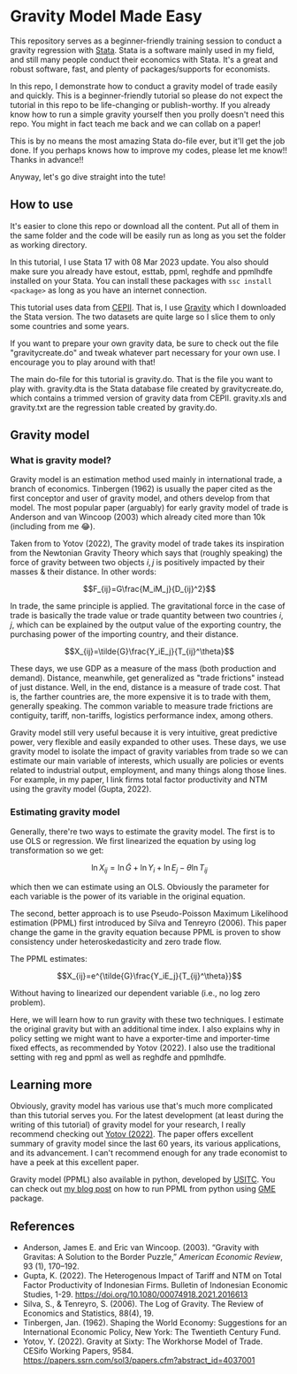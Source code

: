 # Gravity Model Made Easy
 
This repository serves as a beginner-friendly training session to conduct a gravity regression with [Stata](https://www.stata.com/). Stata is a software mainly used in my field, and still many people conduct their economics with Stata. It's a great and robust software, fast, and plenty of packages/supports for economists.

In this repo, I demonstrate how to conduct a gravity model of trade easily and quickly. This is a beginner-friendly tutorial so please do not expect the tutorial in this repo to be life-changing or publish-worthy. If you already know how to run a simple gravity yourself then you prolly doesn't need this repo. You might in fact teach me back and we can collab on a paper!

This is by no means the most amazing Stata do-file ever, but it'll get the job done. If you perhaps knows how to improve my codes, please let me know!! Thanks in advance!!

Anyway, let's go dive straight into the tute!

## How to use

It's easier to clone this repo or download all the content. Put all of them in the same folder and the code will be easily run as long as you set the folder as working directory.

In this tutorial, I use Stata 17 with 08 Mar 2023 update. You also should make sure you already have estout, esttab, ppml, reghdfe and ppmlhdfe installed on your Stata. You can install these packages with `ssc install <package>` as long as you have an internet connection.

This tutorial uses data from [CEPII](http://www.cepii.fr/CEPII/en/bdd_modele/bdd_modele.asp). That is, I use [Gravity](http://www.cepii.fr/CEPII/en/bdd_modele/bdd_modele_item.asp?id=8) which I downloaded the Stata version. The two datasets are quite large so I slice them to only some countries and some years.

If you want to prepare your own gravity data, be sure to check out the file "gravitycreate.do" and tweak whatever part necessary for your own use. I encourage you to play around with that!

The main do-file for this tutorial is gravity.do. That is the file you want to play with. gravity.dta is the Stata database file created by gravitycreate.do, which contains a trimmed version of gravity data from CEPII. gravity.xls and gravity.txt are the regression table created by gravity.do.

## Gravity model

### What is gravity model?
Gravity model is an estimation method used mainly in international trade, a branch of economics. Tinbergen (1962) is usually the paper cited as the first conceptor and user of gravity model, and others develop from that model. The most popular paper (arguably) for early gravity model of trade is Anderson and van Wincoop (2003) which already cited more than 10k (including from me 😂).

Taken from to Yotov (2022), The gravity model of trade takes its inspiration from the Newtonian Gravity Theory which says that (roughly speaking) the force of gravity between two objects $i,j$ is positively impacted by their masses & their distance. In other words:

$$F_{ij}=G\frac{M_iM_j}{D_{ij}^2}$$

In trade, the same principle is applied. The gravitational force in the case of trade is basically the trade value or trade quantity between two countries $i,j$, which can be explained by the output value of the exporting country, the purchasing power of the importing country, and their distance. 

$$X_{ij}=\tilde{G}\frac{Y_iE_j}{T_{ij}^\theta}$$

These days, we use GDP as a measure of the mass (both production and demand). Distance, meanwhile, get generalized as "trade frictions" instead of just distance. Well, in the end, distance is a measure of trade cost. That is, the farther countries are, the more expensive it is to trade with them, generally speaking. The common variable to measure trade frictions are contiguity, tariff, non-tariffs, logistics performance index, among others.

Gravity model still very useful because it is very intuitive, great predictive power, very flexible and easily expanded to other uses. These days, we use gravity model to isolate the impact of gravity variables from trade so we can estimate our main variable of interests, which usually are policies or events related to industrial output, employment, and many things along those lines. For example, in my paper, I link firms total factor productivity and NTM using the gravity model (Gupta, 2022).

### Estimating gravity model
Generally, there're two ways to estimate the gravity model. The first is to use OLS or regression. We first linearized the equation by using log transformation so we get:

$$\ln X_{ij}=\ln \tilde{G} + \ln Y_i + \ln E_j - \theta \ln T_{ij}$$

which then we can estimate using an OLS. Obviously the parameter for each variable is the power of its variable in the original equation.

The second, better approach is to use Pseudo-Poisson Maximum Likelihood estimation (PPML) first introduced by Silva and Tenreyro (2006). This paper change the game in the gravity equation because PPML is proven to show consistency under heteroskedasticity and zero trade flow.

The PPML estimates:

$$X_{ij}=e^{\tilde{G}\frac{Y_iE_j}{T_{ij}^\theta}}$$

Without having to linearized our dependent variable (i.e., no log zero problem).

Here, we will learn how to run gravity with these two techniques. I estimate the original gravity but with an additional time index. I also explains why in policy setting we might want to have a exporter-time and importer-time fixed effects, as recommended by Yotov (2022). I also use the traditional setting with reg and ppml as well as reghdfe and ppmlhdfe.

## Learning more
Obviously, gravity model has various use that's much more complicated than this tutorial serves you. For the latest development (at least during the writing of this tutorial) of gravity model for your research, I really recommend checking out [Yotov (2022)](https://papers.ssrn.com/sol3/papers.cfm?abstract_id=4037001). The paper offers excellent summary of gravity model since the last 60 years, its various applications, and its advancement. I can't recommend enough for any trade economist to have a peek at this excellent paper.

Gravity model (PPML) also available in python, developed by [USITC](https://www.usitc.gov/data/gravity/index.htm). You can check out [my blog post](https://www.krisna.or.id/en/post/ppml/) on how to run PPML from python using [GME](https://www.usitc.gov/data/gravity/gme.htm) package.

## References

- Anderson, James E. and Eric van Wincoop. (2003). “Gravity with Gravitas: A Solution to the Border Puzzle,” _American Economic Review_, 93 (1), 170–192.
- Gupta, K. (2022). The Heterogenous Impact of Tariff and NTM on Total Factor Productivity of Indonesian Firms. Bulletin of Indonesian Economic Studies, 1-29. https://doi.org/10.1080/00074918.2021.2016613 
- Silva, S., & Tenreyro, S. (2006). The Log of Gravity. The Review of Economics and Statistics, 88(4), 19. 
- Tinbergen, Jan. (1962). Shaping the World Economy: Suggestions for an International Economic Policy, New York: The Twentieth Century Fund.
- Yotov, Y. (2022). Gravity at Sixty: The Workhorse Model of Trade. CESifo Working Papers, 9584. https://papers.ssrn.com/sol3/papers.cfm?abstract_id=4037001 

